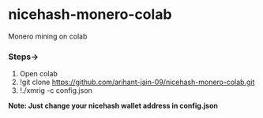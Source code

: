 # nicehash-monero-colab
Monero mining on colab

### Steps->
1. Open colab 
2. !git clone https://github.com/arihant-jain-09/nicehash-monero-colab.git
3. !./xmrig -c config.json

**Note: Just change your nicehash wallet address in config.json**
